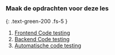 ### Maak de opdrachten voor deze les
{: .text-green-200 .fs-5 }

1. [Frontend Code testing](frontend)
2. [Backend Code testing](backend)
3. [Automatische code testing](git_hooks)